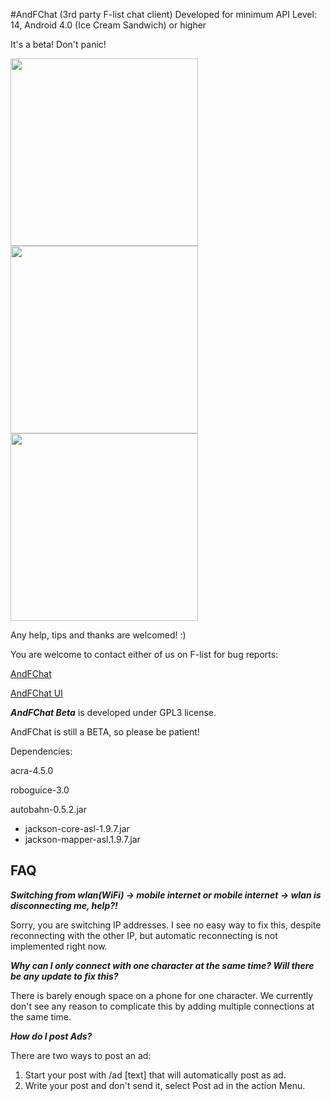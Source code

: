 #AndFChat (3rd party F-list chat client)
Developed for minimum API Level: 14, Android 4.0 (Ice Cream Sandwich) or higher

It's a beta! Don't panic!

<img src="http://i.imgur.com/SLTaF4S.png" width="300"> <img src="http://i.imgur.com/40tVtFs.png" width="300"> <img src="http://i.imgur.com/RORaZgL.png" width="300">

Any help, tips and thanks are welcomed! :)

You are welcome to contact either of us on F-list for bug reports:

[AndFChat](https://www.f-list.net/c/AndFChat/)

[AndFChat UI](https://www.f-list.net/c/andfchat%20ui)



***AndFChat Beta*** is developed under GPL3 license.

AndFChat is still a BETA, so please be patient!

Dependencies:

acra-4.5.0

roboguice-3.0

autobahn-0.5.2.jar
- jackson-core-asl-1.9.7.jar
- jackson-mapper-asl.1.9.7.jar

## FAQ
***Switching from wlan(WiFi) -> mobile internet or mobile internet -> wlan is disconnecting me, help?!***

Sorry, you are switching IP addresses. I see no easy way to fix this, despite reconnecting with the other IP, but automatic reconnecting is not implemented right now. 

***Why can I only connect with one character at the same time? Will there be any update to fix this?***

There is barely enough space on a phone for one character. We currently don't see any reason to complicate this by adding multiple connections at the same time. 

***How do I post Ads?***

There are two ways to post an ad: 
1. Start your post with /ad [text] that will automatically post as ad. 
2. Write your post and don't send it, select Post ad in the action Menu.
